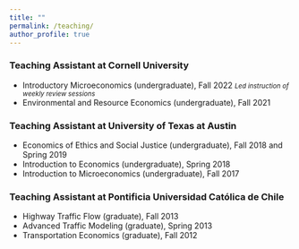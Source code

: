 ```yaml
---
title: ""
permalink: /teaching/
author_profile: true
---
```


### Teaching Assistant at Cornell University

- Introductory Microeconomics (undergraduate), Fall 2022
<small><em>Led instruction of weekly review sessions</em></small>
- Environmental and Resource Economics (undergraduate), Fall 2021

### Teaching Assistant at University of Texas at Austin

- Economics of Ethics and Social Justice (undergraduate), Fall 2018 and Spring 2019
- Introduction to Economics (undergraduate), Spring 2018
- Introduction to Microeconomics (undergraduate), Fall 2017

### Teaching Assistant at Pontificia Universidad Católica de Chile

- Highway Traffic Flow (graduate), Fall 2013
- Advanced Traffic Modeling (graduate), Spring 2013
- Transportation Economics (graduate), Fall 2012

